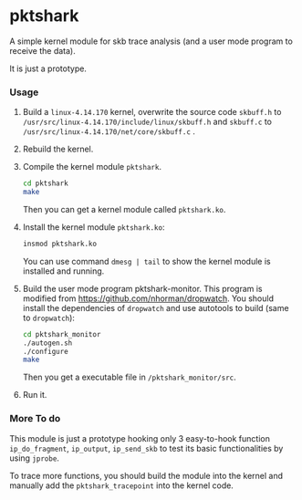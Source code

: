 # pktshark

A simple kernel module for skb trace analysis (and a user mode program to receive the data).

It is just a prototype.

### Usage

1. Build a `linux-4.14.170`  kernel, overwrite the source code  `skbuff.h` to `/usr/src/linux-4.14.170/include/linux/skbuff.h` and  `skbuff.c` to `/usr/src/linux-4.14.170/net/core/skbuff.c` .

2. Rebuild the kernel.

3. Compile the kernel module `pktshark`.

	```bash
	cd pktshark
	make
	```

	Then you can get a kernel module called `pktshark.ko`.

4. Install the kernel module `pktshark.ko`:

	```bash
	insmod pktshark.ko
	```

	You can use command `dmesg | tail` to show the kernel module is installed and running.

5. Build the user mode program pktshark-monitor. This program is modified from https://github.com/nhorman/dropwatch. You should install the dependencies of `dropwatch` and use autotools to build (same to `dropwatch`):

	```bash
	cd pktshark_monitor
	./autogen.sh
	./configure
	make
	```

	Then you get a executable file in `/pktshark_monitor/src`. 

6. Run it.

### More To do

This module is just a prototype hooking only 3 easy-to-hook function `ip_do_fragment`, `ip_output`, `ip_send_skb` to test its basic functionalities by using `jprobe`.

To trace more functions, you should build the module into the kernel and manually add the `pktshark_tracepoint` into the kernel code.

